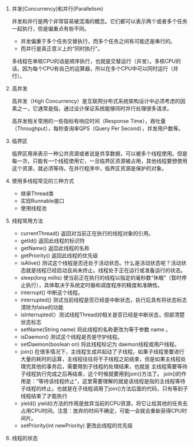 1. 并发(Concurrency)和并行(Parallelism)
   
   并发和并行是两个非常容易被混淆的概念。它们都可以表示两个或者多个任务一起执行，但是偏重点有些不同。
   + 并发偏重于多个任务交替执行，而多个任务之间有可能还是串行的。
   + 而并行是真正意义上的“同时执行”。
   
   多线程在单核CPU的话是顺序执行，也就是交替运行（并发）。多核CPU的话，因为每个CPU有自己的运算器，所以在多个CPU中可以同时运行（并行）。
   
2. 高并发
   
   高并发（High Concurrency）是互联网分布式系统架构设计中必须考虑的因素之一，它通常是指，通过设计保证系统能够同时并行处理很多请求。
   
   高并发相关常用的一些指标有响应时间（Response Time），吞吐量（Throughput），每秒查询率QPS（Query Per Second），并发用户数等。
   
3. 临界区
   
   临界区用来表示一种公共资源或者说是共享数据，可以被多个线程使用。但是每一次，只能有一个线程使用它，一旦临界区资源被占用，其他线程要想使用这个资源，就必须等待。在并行程序中，临界区资源是保护的对象。

4. 使用多线程常见的三种方式
   
   + 继承Thread类    
   + 实现Runnable接口 
   + 使用线程池
   
5. 线程常用方法
   
   + currentThread() 返回对当前正在执行的线程对象的引用。
   + getId() 返回此线程的标识符
   + getName() 返回此线程的名称
   + getPriority() 返回此线程的优先级
   + isAlive() 测试这个线程是否还处于活动状态。什么是活动状态呢？活动状态就是线程已经启动且尚未终止。线程处于正在运行或准备运行的状态。
   + sleep(long millis) 使当前正在执行的线程以指定的毫秒数“休眠”（暂时停止执行），具体取决于系统定时器和调度程序的精度和准确性。
   + interrupt() 中断这个线程。
   + interrupted() 测试当前线程是否已经是中断状态，执行后具有将状态标志清除为false的功能
   + isInterrupted(）测试线程Thread对相关是否已经是中断状态，但部清楚状态标志
   + setName(String name) 将此线程的名称更改为等于参数 name 。
   + isDaemon() 测试这个线程是否是守护线程。
   + setDaemon(boolean on) 将此线程标记为 daemon线程或用户线程。
   + join() 在很多情况下，主线程生成并起动了子线程，如果子线程里要进行大量的耗时的运算，主线程往往将于子线程之前结束，但是如果主线程处理完其他的事务后，需要用到子线程的处理结果，也就是 主线程需要等待子线程执行完成之后再结束，这个时候就要用到join()方法了。
     join()的作用是：“等待该线程终止”，这里需要理解的就是该线程是指的主线程等待子线程的终止。也就是在子线程调用了join()方法后面的代码，只有等到子线程结束了才能执行
   + yield() yield()方法的作用是放弃当前的CPU资源，将它让给其他的任务去占用CPU时间。注意：放弃的时间不确定，可能一会就会重新获得CPU时间片。
   + setPriority(int newPriority) 更改此线程的优先级

6. 线程的状态
   
   
   
   
       
